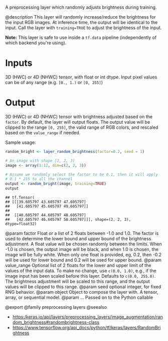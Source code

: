 A preprocessing layer which randomly adjusts brightness during training.

@description
This layer will randomly increase/reduce the brightness for the input RGB
images. At inference time, the output will be identical to the input.
Call the layer with `training=TRUE` to adjust the brightness of the input.

**Note:** This layer is safe to use inside a `tf.data` pipeline
(independently of which backend you're using).

# Inputs
3D (HWC) or 4D (NHWC) tensor, with float or int dtype. Input pixel
values can be of any range (e.g. `[0., 1.)` or `[0, 255]`)

# Output
3D (HWC) or 4D (NHWC) tensor with brightness adjusted based on the
    `factor`. By default, the layer will output floats.
    The output value will be clipped to the range `[0, 255]`,
    the valid range of RGB colors, and
    rescaled based on the `value_range` if needed.

Sample usage:


```r
random_bright <- layer_random_brightness(factor=0.2, seed = 1)

# An image with shape [2, 2, 3]
image <- array(1:12, dim=c(2, 2, 3))

# Assume we randomly select the factor to be 0.1, then it will apply
# 0.1 * 255 to all the channel
output <- random_bright(image, training=TRUE)
output
```

```
## tf.Tensor(
## [[[39.605797 43.605797 47.605797]
##   [41.605797 45.605797 49.605797]]
##
##  [[40.605797 44.605797 48.605797]
##   [42.605797 46.605797 50.605797]]], shape=(2, 2, 3), dtype=float32)
```

@param factor Float or a list of 2 floats between -1.0 and 1.0. The
    factor is used to determine the lower bound and upper bound of the
    brightness adjustment. A float value will be chosen randomly between
    the limits. When -1.0 is chosen, the output image will be black, and
    when 1.0 is chosen, the image will be fully white.
    When only one float is provided, eg, 0.2,
    then -0.2 will be used for lower bound and 0.2
    will be used for upper bound.
@param value_range Optional list of 2 floats
    for the lower and upper limit
    of the values of the input data.
    To make no change, use `c(0.0, 1.0)`, e.g., if the image input
    has been scaled before this layer. Defaults to `c(0.0, 255.0)`.
    The brightness adjustment will be scaled to this range, and the
    output values will be clipped to this range.
@param seed optional integer, for fixed RNG behavior.
@param object Object to compose the layer with. A tensor, array, or sequential model.
@param ... Passed on to the Python callable

@export
@family preprocessing layers
@seealso
+ <https:/keras.io/api/layers/preprocessing_layers/image_augmentation/random_brightness#randombrightness-class>
+ <https://www.tensorflow.org/api_docs/python/tf/keras/layers/RandomBrightness>

